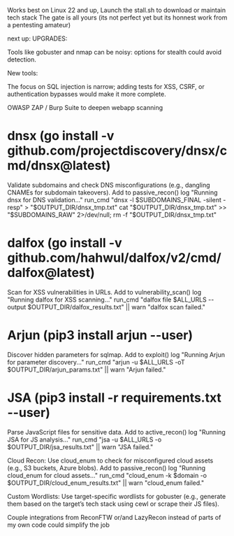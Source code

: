 Works best on Linux 22 and up, Launch the stall.sh to download or maintain tech stack
The gate is all yours (its not perfect yet but its honnest work from a pentesting amateur)




next up: 
UPGRADES:

Tools like gobuster and nmap can be noisy: options for stealth could avoid detection.

New tools:

The focus on SQL injection is narrow; adding tests for XSS, CSRF, or authentication bypasses would make it more complete.

OWASP ZAP / Burp Suite
to deepen webapp scanning

# dnsx (go install -v github.com/projectdiscovery/dnsx/cmd/dnsx@latest)
Validate subdomains and check DNS misconfigurations (e.g., dangling CNAMEs for subdomain takeovers).
Add to passive_recon()
log "Running dnsx for DNS validation..."
run_cmd "dnsx -l $SUBDOMAINS_FINAL -silent -resp" > "$OUTPUT_DIR/dnsx_tmp.txt"
cat "$OUTPUT_DIR/dnsx_tmp.txt" >> "$SUBDOMAINS_RAW" 2>/dev/null; rm -f "$OUTPUT_DIR/dnsx_tmp.txt"

# dalfox (go install -v github.com/hahwul/dalfox/v2/cmd/dalfox@latest)
Scan for XSS vulnerabilities in URLs.
Add to vulnerability_scan()
log "Running dalfox for XSS scanning..."
run_cmd "dalfox file $ALL_URLS --output $OUTPUT_DIR/dalfox_results.txt" || warn "dalfox scan failed."

# Arjun (pip3 install arjun --user)
Discover hidden parameters for sqlmap.
Add to exploit()
log "Running Arjun for parameter discovery..."
run_cmd "arjun -u $ALL_URLS -oT $OUTPUT_DIR/arjun_params.txt" || warn "Arjun failed."

# JSA (pip3 install -r requirements.txt --user)
Parse JavaScript files for sensitive data.
Add to active_recon()
log "Running JSA for JS analysis..."
run_cmd "jsa -u $ALL_URLS -o $OUTPUT_DIR/jsa_results.txt" || warn "JSA failed."

Cloud Recon:
Use cloud_enum to check for misconfigured cloud assets (e.g., S3 buckets, Azure blobs).
Add to passive_recon()
log "Running cloud_enum for cloud assets..."
run_cmd "cloud_enum -k $domain -o $OUTPUT_DIR/cloud_enum_results.txt" || warn "cloud_enum failed."

Custom Wordlists: Use target-specific wordlists for gobuster (e.g., generate them based on the target’s tech stack using cewl or scrape their JS files).

Couple integrations from ReconFTW or/and LazyRecon instead of parts of my own code could simplify the job
